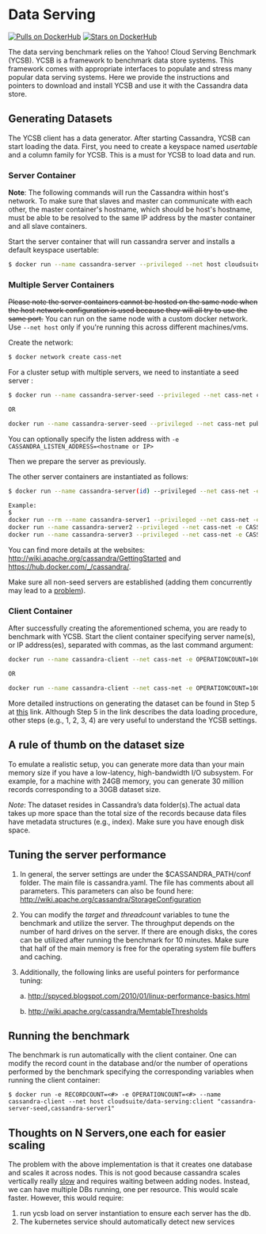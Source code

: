# Data Serving

[![Pulls on DockerHub][dhpulls]][dhrepo] [![Stars on DockerHub][dhstars]][dhrepo]

The data serving benchmark relies on the Yahoo! Cloud Serving Benchmark (YCSB). YCSB is a framework to benchmark data store systems. This framework comes with appropriate interfaces to populate and stress many popular data serving systems. Here we provide the instructions and pointers to download and install YCSB and use it with the Cassandra data store.

## Generating Datasets

The YCSB client has a data generator. After starting Cassandra, YCSB can start loading the data. First, you need to create a keyspace named *usertable* and a column family for YCSB. This is a must for YCSB to load data and run.



### Server Container

**Note**: The following commands will run the Cassandra within host's network. To make sure that slaves and master can communicate with each other, the master container's hostname, which should be host's hostname, must be able to be resolved to the same IP address by the master container and all slave containers. 

Start the server container that will run cassandra server and installs a default keyspace usertable:

```bash
$ docker run --name cassandra-server --privileged --net host cloudsuite/data-serving:server
```
### Multiple Server Containers

~~Please note the server containers cannot be hosted on the same node when the host network configuration is used because they will all try to use the same port.~~
You can run on the same node with a custom docker network. Use `--net host` only if you're running this across different machines/vms. 

Create the network:
```bash
$ docker network create cass-net
```

For a cluster setup with multiple servers, we need to instantiate a seed server :

```bash
$ docker run --name cassandra-server-seed --privileged --net cass-net cloudsuite/data-serving:server

OR

docker run --name cassandra-server-seed --privileged --net cass-net public.ecr.aws/cilantro/data-serving:server
```

You can optionally specify the listen address with `-e CASSANDRA_LISTEN_ADDRESS=<hostname or IP>`

Then we prepare the server as previously.

The other server containers are instantiated as follows:

```bash
$ docker run --name cassandra-server(id) --privileged --net cass-net -e CASSANDRA_SEEDS=cassandra-server-seed cloudsuite/data-serving:server

Example:
$ 
docker run --rm --name cassandra-server1 --privileged --net cass-net -e CASSANDRA_SEEDS=cassandra-server-seed public.ecr.aws/cilantro/data-serving:server
docker run --name cassandra-server2 --privileged --net cass-net -e CASSANDRA_SEEDS=cassandra-server-seed cloudsuite/data-serving:server
docker run --name cassandra-server3 --privileged --net cass-net -e CASSANDRA_SEEDS=cassandra-server-seed cloudsuite/data-serving:server
```

You can find more details at the websites: http://wiki.apache.org/cassandra/GettingStarted and https://hub.docker.com/_/cassandra/.

Make sure all non-seed servers are established (adding them concurrently may lead to a [problem](https://docs.datastax.com/en/cassandra/2.1/cassandra/operations/ops_add_node_to_cluster_t.html)).

### Client Container
After successfully creating the aforementioned schema, you are ready to benchmark with YCSB.
Start the client container specifying server name(s), or IP address(es), separated with commas, as the last command argument:

```bash
docker run --name cassandra-client --net cass-net -e OPERATIONCOUNT=1000 -e RECORDCOUNT=5000 -e THREADCOUNT=16 cloudsuite/data-serving:client "cassandra-server-seed,cassandra-server1" /tmp

OR

docker run --name cassandra-client --net cass-net -e OPERATIONCOUNT=1000 -e RECORDCOUNT=5000 -e THREADCOUNT=16 public.ecr.aws/cilantro/data-serving:client "cassandra-server-seed,cassandra-server1" /tmp
```

More detailed instructions on generating the dataset can be found in Step 5 at [this](http://github.com/brianfrankcooper/YCSB/wiki/Running-a-Workload) link. Although Step 5 in the link describes the data loading procedure, other steps (e.g., 1, 2, 3, 4) are very useful to understand the YCSB settings.

A rule of thumb on the dataset size
-----------------------------------
To emulate a realistic setup, you can generate more data than your main memory size if you have a low-latency, high-bandwidth I/O subsystem. For example, for a machine with 24GB memory, you can generate 30 million records corresponding to a 30GB dataset size.

_Note_: The dataset resides in Cassandra’s data folder(s).The actual data takes up more space than the total size of the records because data files have metadata structures (e.g., index). Make sure you have enough disk space.

Tuning the server performance
-----------------------------
1. In general, the server settings are under the $CASSANDRA_PATH/conf folder. The main file is cassandra.yaml. The file has comments about all parameters. This parameters can also be found here: http://wiki.apache.org/cassandra/StorageConfiguration
2. You can modify the *target* and *threadcount* variables to tune the benchmark and utilize the server. The throughput depends on the number of hard drives on the server. If there are enough disks, the cores can be utilized after running the benchmark for 10 minutes. Make sure that half of the main memory is free for the operating system file buffers and caching.
3. Additionally, the following links are useful pointers for performance tuning:

	a. http://spyced.blogspot.com/2010/01/linux-performance-basics.html

	b. http://wiki.apache.org/cassandra/MemtableThresholds

Running the benchmark
---------------------
The benchmark is run automatically with the client container. One can modify the record count in the database and/or the number of operations performed by the benchmark specifying the corresponding variables when running the client container:
```
$ docker run -e RECORDCOUNT=<#> -e OPERATIONCOUNT=<#> --name cassandra-client --net host cloudsuite/data-serving:client "cassandra-server-seed,cassandra-server1"
```

[dhrepo]: https://hub.docker.com/r/cloudsuite/data-serving/ "DockerHub Page"
[dhpulls]: https://img.shields.io/docker/pulls/cloudsuite/data-serving.svg "Go to DockerHub Page"
[dhstars]: https://img.shields.io/docker/stars/cloudsuite/data-serving.svg "Go to DockerHub Page"

Thoughts on N Servers,one each for easier scaling
---------------------

The problem with the above implementation is that it creates one database and scales it across nodes.
This is not good because cassandra scales vertically really [slow](https://docs.datastax.com/en/cassandra-oss/2.1/cassandra/operations/ops_add_node_to_cluster_t.html) and requires waiting between adding nodes.
Instead, we can have multiple DBs running, one per resource. This would scale faster.
However, this would require:

1. run ycsb load on server instantiation to ensure each server has the db.
2. The kubernetes service should automatically detect new services